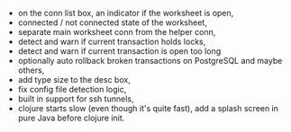 
- on the conn list box, an indicator if the worksheet is open,
- connected / not connected state of the worksheet,
- separate main worksheet conn from the helper conn,
- detect and warn if current transaction holds locks,
- detect and warn if current transaction is open too long
- optionally auto rollback broken transactions on PostgreSQL and maybe others,
- add type size to the desc box,
- fix config file detection logic,
- built in support for ssh tunnels,
- clojure starts slow (even though it's quite fast), add a splash screen in
  pure Java before clojure init.

